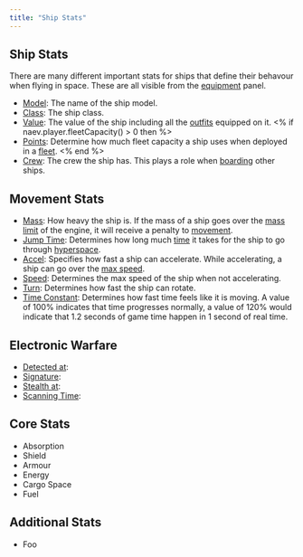 ```yaml
---
title: "Ship Stats"
---
```

## Ship Stats

There are many different important stats for ships that define their behavour when flying in space. These are all visible from the [equipment](mechanics/equipment) panel.

* [Model](ships): The name of the ship model.
* [Class](shipstats/class): The ship class.
* [Value](credits): The value of the ship including all the [outfits](outfits) equipped on it.
<% if naev.player.fleetCapacity() > 0 then %>
* [Points](mechanics/playerfleet): Determine how much fleet capacity a ship uses when deployed in a [fleet](mechanics/playerfleet).
<% end %>
* [Crew](mechanics/boarding): The crew the ship has. This plays a role when [boarding](mechanics/boarding) other ships.

## Movement Stats

* [Mass](mechanics/mass): How heavy the ship is. If the mass of a ship goes over the [mass limit](mechanics/mass) of the engine, it will receive a penalty to [movement](mechanics/movement).
* [Jump Time](mechanics/time): Determines how long much [time](mechanics/time) it takes for the ship to go through [hyperspace](mechanics/hyperspace).
* [Accel](mechanics/movement): Specifies how fast a ship can accelerate. While accelerating, a ship can go over the [max speed](mechanics/movement).
* [Speed](mechanics/movement): Determines the max speed of the ship when not accelerating.
* [Turn](mechanics/movement): Determines how fast the ship can rotate.
* [Time Constant](mechanics/movement): Determines how fast time feels like it is moving. A value of 100% indicates that time progresses normally, a value of 120% would indicate that 1.2 seconds of game time happen in 1 second of real time.

## Electronic Warfare

* [Detected at](mechanics/ewarfare):
* [Signature](mechanics/ewarfare):
* [Stealth at](mechanics/ewarfare):
* [Scanning Time](mechanics/ewarfare):

## Core Stats

* Absorption
* Shield
* Armour
* Energy
* Cargo Space
* Fuel

## Additional Stats

* Foo
